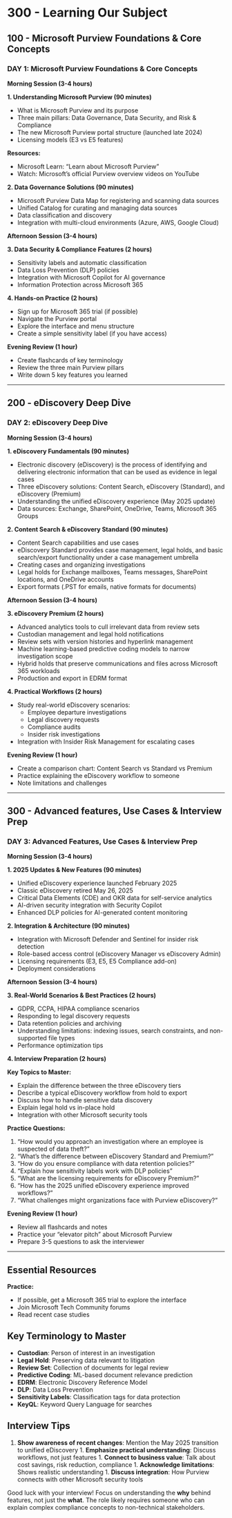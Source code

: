 # 300 - Learning Our Subject

## 100 - Microsoft Purview Foundations & Core Concepts

### **DAY 1: Microsoft Purview Foundations & Core Concepts**

**Morning Session (3-4 hours)**

**1. Understanding Microsoft Purview (90 minutes)**

- What is Microsoft Purview and its purpose
- Three main pillars: Data Governance, Data Security, and Risk & Compliance
- The new Microsoft Purview portal structure (launched late 2024)
- Licensing models (E3 vs E5 features)

**Resources:**

- Microsoft Learn: “Learn about Microsoft Purview”
- Watch: Microsoft’s official Purview overview videos on YouTube

**2. Data Governance Solutions (90 minutes)**

- Microsoft Purview Data Map for registering and scanning data sources
- Unified Catalog for curating and managing data sources
- Data classification and discovery
- Integration with multi-cloud environments (Azure, AWS, Google Cloud)

**Afternoon Session (3-4 hours)**

**3. Data Security & Compliance Features (2 hours)**

- Sensitivity labels and automatic classification
- Data Loss Prevention (DLP) policies
- Integration with Microsoft Copilot for AI governance
- Information Protection across Microsoft 365

**4. Hands-on Practice (2 hours)**

- Sign up for Microsoft 365 trial (if possible)
- Navigate the Purview portal
- Explore the interface and menu structure
- Create a simple sensitivity label (if you have access)

**Evening Review (1 hour)**

- Create flashcards of key terminology
- Review the three main Purview pillars
- Write down 5 key features you learned

-----

## 200 - eDiscovery Deep Dive

### **DAY 2: eDiscovery Deep Dive**

**Morning Session (3-4 hours)**

**1. eDiscovery Fundamentals (90 minutes)**

- Electronic discovery (eDiscovery) is the process of identifying and delivering electronic information that can be used as evidence in legal cases
- Three eDiscovery solutions: Content Search, eDiscovery (Standard), and eDiscovery (Premium)
- Understanding the unified eDiscovery experience (May 2025 update)
- Data sources: Exchange, SharePoint, OneDrive, Teams, Microsoft 365 Groups

**2. Content Search & eDiscovery Standard (90 minutes)**

- Content Search capabilities and use cases
- eDiscovery Standard provides case management, legal holds, and basic search/export functionality under a case management umbrella
- Creating cases and organizing investigations
- Legal holds for Exchange mailboxes, Teams messages, SharePoint locations, and OneDrive accounts
- Export formats (.PST for emails, native formats for documents)

**Afternoon Session (3-4 hours)**

**3. eDiscovery Premium (2 hours)**

- Advanced analytics tools to cull irrelevant data from review sets
- Custodian management and legal hold notifications
- Review sets with version histories and hyperlink management
- Machine learning-based predictive coding models to narrow investigation scope
- Hybrid holds that preserve communications and files across Microsoft 365 workloads
- Production and export in EDRM format

**4. Practical Workflows (2 hours)**

- Study real-world eDiscovery scenarios:
  - Employee departure investigations
  - Legal discovery requests
  - Compliance audits
  - Insider risk investigations
- Integration with Insider Risk Management for escalating cases

**Evening Review (1 hour)**

- Create a comparison chart: Content Search vs Standard vs Premium
- Practice explaining the eDiscovery workflow to someone
- Note limitations and challenges

-----

## 300 - Advanced features, Use Cases & Interview Prep

### **DAY 3: Advanced Features, Use Cases & Interview Prep**

**Morning Session (3-4 hours)**

**1. 2025 Updates & New Features (90 minutes)**

- Unified eDiscovery experience launched February 2025
- Classic eDiscovery retired May 26, 2025
- Critical Data Elements (CDE) and OKR data for self-service analytics
- AI-driven security integration with Security Copilot
- Enhanced DLP policies for AI-generated content monitoring

**2. Integration & Architecture (90 minutes)**

- Integration with Microsoft Defender and Sentinel for insider risk detection
- Role-based access control (eDiscovery Manager vs eDiscovery Admin)
- Licensing requirements (E3, E5, E5 Compliance add-on)
- Deployment considerations

**Afternoon Session (3-4 hours)**

**3. Real-World Scenarios & Best Practices (2 hours)**

- GDPR, CCPA, HIPAA compliance scenarios
- Responding to legal discovery requests
- Data retention policies and archiving
- Understanding limitations: indexing issues, search constraints, and non-supported file types
- Performance optimization tips

**4. Interview Preparation (2 hours)**

**Key Topics to Master:**

- Explain the difference between the three eDiscovery tiers
- Describe a typical eDiscovery workflow from hold to export
- Discuss how to handle sensitive data discovery
- Explain legal hold vs in-place hold
- Integration with other Microsoft security tools

**Practice Questions:**

1. “How would you approach an investigation where an employee is suspected of data theft?”
1. “What’s the difference between eDiscovery Standard and Premium?”
1. “How do you ensure compliance with data retention policies?”
1. “Explain how sensitivity labels work with DLP policies”
1. “What are the licensing requirements for eDiscovery Premium?”
1. “How has the 2025 unified eDiscovery experience improved workflows?”
1. “What challenges might organizations face with Purview eDiscovery?”

**Evening Review (1 hour)**

- Review all flashcards and notes
- Practice your “elevator pitch” about Microsoft Purview
- Prepare 3-5 questions to ask the interviewer

-----

## **Essential Resources**

**Practice:**

- If possible, get a Microsoft 365 trial to explore the interface
- Join Microsoft Tech Community forums
- Read recent case studies

## **Key Terminology to Master**

- **Custodian**: Person of interest in an investigation
- **Legal Hold**: Preserving data relevant to litigation
- **Review Set**: Collection of documents for legal review
- **Predictive Coding**: ML-based document relevance prediction
- **EDRM**: Electronic Discovery Reference Model
- **DLP**: Data Loss Prevention
- **Sensitivity Labels**: Classification tags for data protection
- **KeyQL**: Keyword Query Language for searches

## **Interview Tips**

1. **Show awareness of recent changes**: Mention the May 2025 transition to unified eDiscovery 1. **Emphasize practical understanding**: Discuss workflows, not just features 1. **Connect to business value**: Talk about cost savings, risk reduction, compliance 1. **Acknowledge limitations**: Shows realistic understanding 1. **Discuss integration**: How Purview connects with other Microsoft security tools

Good luck with your interview! Focus on understanding the **why** behind features, not just the **what**. The role likely requires someone who can explain complex compliance concepts to non-technical stakeholders.

